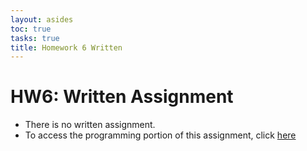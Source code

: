 ```yaml
---
layout: asides
toc: true
tasks: true
title: Homework 6 Written
---
```


# HW6: Written Assignment

+ There is no written assignment.
+ To access the programming portion of this assignment, click [here](./programming/)
